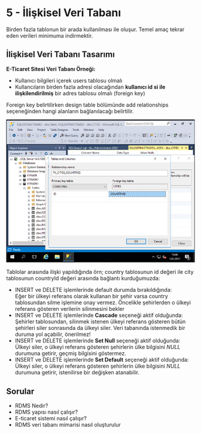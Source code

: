 # 5 - İlişkisel Veri Tabanı
Birden fazla tablonun bir arada kullanılması ile oluşur. Temel amaç tekrar eden verileri minimuma indirmektir.  
## İlişkisel Veri Tabanı Tasarımı
**E-Ticaret Sitesi Veri Tabanı Örneği:**
- Kullanıcı bilgileri içerek users tablosu olmalı
- Kullancıların birden fazla adresi olacağından **kullanıcı id si ile ilişkilendirilmiş** bir adres tablosu olmalı (foreign key)

Foreign key belirtilirken design table bölümünde add relationships seçeneğinden hangi alanların bağlanılacağı belirtilir.

![iliskiselVeriTabanı](https://github.com/ramisyk/egitim-notlarim/blob/master/uygulamalarla-sql/5-%C4%B0li%C5%9FkiselVeriTaban%C4%B1/kaynak/city-country-relationship.png "İlişki Ekleme")

Tablolar arasında ilişki yapıldığında örn;
country tablosunun id değeri ile city tablosunun countryId değeri arasında bağlantı kurduğumuzda: 
- INSERT ve DELETE işlemlerinde default durumda bırakıldığında:  
    Eğer bir ülkeyi referans olarak kullanan bir şehir varsa country tablosundan silme işlemine onay vermez. Öncelikle şehirlerden o ülkeyi referans gösteren verilerin silinmesini bekler
- INSERT ve DELETE işlemlerinde **Cascade** seçeneği aktif olduğunda:
    Şehirler tablosundan, silinmek istenen ülkeyi referans gösteren bütün şehirleri siler sonrasında da ülkeyi siler.
    Veri tabanında istenmedik bir duruma yol açabilir, önerilmez!
- INSERT ve DELETE işlemlerinde **Set Null** seçeneği aktif olduğunda:
    Ülkeyi siler, o ülkeyi referans gösteren şehirlerin ülke bilgisini *NULL* durumuna getirir, geçmiş bilgisini göstermez.
- INSERT ve DELETE işlemlerinde **Set Default** seçeneği aktif olduğunda:
    Ülkeyi siler, o ülkeyi referans gösteren şehirlerin ülke bilgisini *NULL* durumuna getirir, istenilirse bir değişken atanabilir.

## Sorular
- RDMS Nedir?
- RDMS yapısı nasıl çalışır?
- E-ticaret sistemi nasıl çalışır?
- RDMS veri tabanı mimarisi nasıl oluşturulur